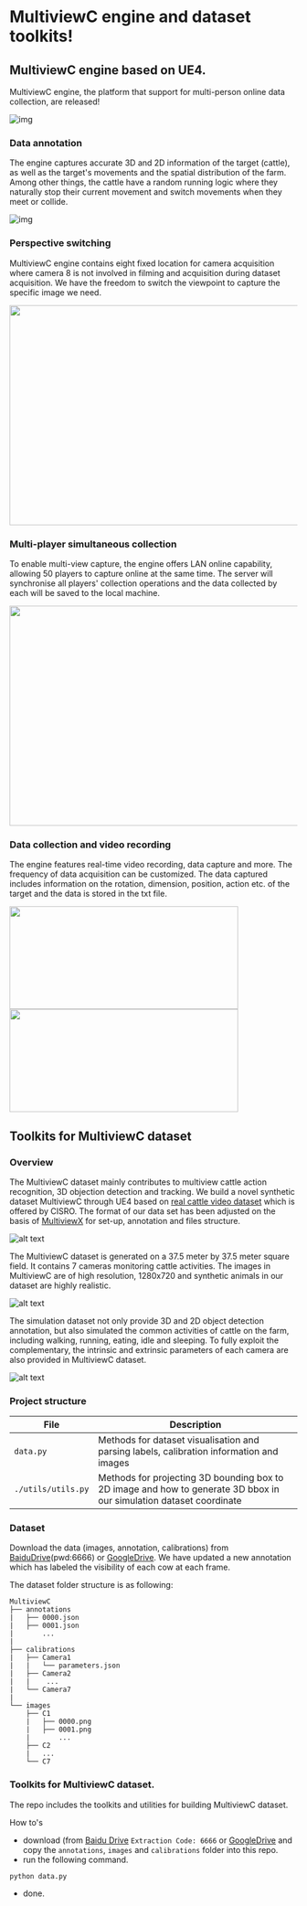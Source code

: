 # MultiviewC engine and dataset toolkits! 
## MultiviewC engine based on UE4.
MultiviewC engine, the platform that support for multi-person online data collection, are released! 

![img](https://github.com/Robert-Mar/MultiviewC/blob/main/github_material/MulitiviewC_nolabel.gif)

### Data annotation
The engine captures accurate 3D and 2D information of the target (cattle), as well as the target's movements and the spatial distribution of the farm. Among other things, the cattle have a random running logic where they naturally stop their current movement and switch movements when they meet or collide.

![img](https://github.com/Robert-Mar/MultiviewC/blob/main/github_material/MulitiviewC_label.gif)

### Perspective switching
MultiviewC engine contains eight fixed location for camera acquisition where camera 8 is not involved in filming and acquisition during dataset acquisition. We have the freedom to switch the viewpoint to capture the specific image we need.

<div align=center>
<img src="https://github.com/Robert-Mar/MultiviewC/blob/main/github_material/clip.gif" width="700" height="385">
</div>

### Multi-player simultaneous collection
To enable multi-view capture, the engine offers LAN online capability, allowing 50 players to capture online at the same time. The server will synchronise all players' collection operations and the data collected by each will be saved to the local machine.

<div align=center>
<img src="https://github.com/Robert-Mar/MultiviewC/blob/main/github_material/multi_process.gif" width="700" height="385">
</div>

### Data collection and video recording
The engine features real-time video recording, data capture and more. The frequency of data acquisition can be customized. The data captured includes information on the rotation, dimension, position, action etc. of the target and the data is stored in the txt file. 

<img src="https://github.com/Robert-Mar/MultiviewC/blob/main/github_material/data.gif" width="400" height="180">  <img src="https://github.com/Robert-Mar/MultiviewC/blob/main/github_material/video.gif" width="400" height="180">

## Toolkits for MultiviewC dataset

### Overview
The MultiviewC dataset mainly contributes to multiview cattle action recognition, 3D objection detection and tracking. We build a novel synthetic dataset MultiviewC through UE4 based on [real cattle video dataset](https://cloudstor.aarnet.edu.au/plus/s/fouvWr9sE6TBueO) which is offered by CISRO. The format of our data set has been adjusted on the basis of [MultiviewX](https://github.com/hou-yz/MultiviewX) for set-up, annotation and files structure.

![alt text](https://github.com/Robert-Mar/MultiviewC/blob/main/github_material/gt.png "Visualization of ground true dataset")

The MultiviewC dataset is generated on a 37.5 meter by 37.5 meter square field. It contains 7 cameras monitoring cattle activities. The images in MultiviewC are of high resolution, 1280x720 and synthetic animals in our dataset are highly realistic. 

![alt text](https://github.com/Robert-Mar/MultiviewC/blob/main/github_material/MultiviewC.png "Visualization of MultiviewC")

The simulation dataset not only provide 3D and 2D object detection annotation, but also simulated the common activities of cattle on the farm, including walking, running, eating, idle and sleeping. To fully exploit the complementary, the intrinsic and extrinsic parameters of each camera are also provided in MultiviewC dataset.

![alt text](https://github.com/Robert-Mar/MultiviewC/blob/main/github_material/labeled_MultiviewC.png "Visualization of Labeled MultiviewC")

### Project structure
| File                   | Description                                                                                      |
| ---------------------- | ------------------------------------------------------------------------------------------------ |
| `data.py`  | Methods for dataset visualisation and parsing labels, calibration information and images                                |
| `./utils/utils.py`  | Methods for projecting 3D bounding box to 2D image and how to generate 3D bbox in our simulation dataset coordinate  |

### Dataset
Download the data (images, annotation, calibrations) from [BaiduDrive](https://pan.baidu.com/s/1s67xf8eznms3eF6GfluYSg)(pwd:6666) or [GoogleDrive](https://drive.google.com/file/d/1OrSDryc7DRxKerhHN-g648sI1VgmlbrI/view?usp=sharing). We have updated a new annotation which has labeled the visibility of each cow at each frame. 

The dataset folder structure is as following:
```
MultiviewC
├── annotations
|   ├── 0000.json
|   ├── 0001.json
|       ...
|       
├── calibrations
|   ├── Camera1
|   |   └── parameters.json
|   ├── Camera2
|   |    ...
|   └── Camera7
|        
└── images
    ├── C1
    |   ├── 0000.png
    |   ├── 0001.png
    |       ...
    ├── C2
    |   ...
    └── C7 
```

### Toolkits for MultiviewC dataset.

The repo includes the toolkits and utilities for building MultiviewC dataset.

How to's
- download (from [Baidu Drive](https://pan.baidu.com/s/1s67xf8eznms3eF6GfluYSg) `Extraction Code: 6666` or [GoogleDrive](https://drive.google.com/file/d/1OrSDryc7DRxKerhHN-g648sI1VgmlbrI/view?usp=sharing) and copy the `annotations`, `images` and `calibrations` folder into this repo. 
- run the following command.
```shell script
python data.py
```
- done.
